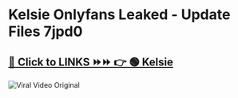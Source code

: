 
 # Kelsie Onlyfans Leaked - Update Files 7jpd0

## <h2><a href="https://clipsfans.com/Kelsie&ref=git">🔗 Click to LINKS ⏩⏩ 👉 🟢 Kelsie </a></h2>

<a href="https://clipsfans.com/Kelsie&ref=git" rel="nofollow" data-target="animated-image.originalLink"><img src="https://i.ibb.co.com/xMMVF88/686577567.gif" alt="Viral Video Original" style="max-width: 100%; display: inline-block;" data-target="animated-image.originalImage"></a>

